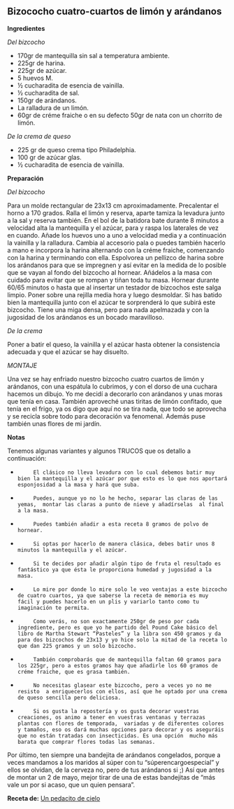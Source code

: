 ## Bizococho cuatro-cuartos de limón y arándanos

**Ingredientes**

*Del bizcocho*

- 170gr de mantequilla sin sal a temperatura ambiente.
- 225gr de harina.
- 225gr de azúcar.
- 5 huevos M.
- ½ cucharadita de esencia de vainilla.
- ½ cucharadita de sal.
- 150gr de arándanos.
- La ralladura de un limón.
- 60gr de créme fraiche o en su defecto 50gr de nata con un  chorrito de limón.

*De la crema de queso*

- 225 gr de queso crema tipo Philadelphia.
- 100 gr de azúcar glas.
- ½ cucharadita de esencia de vainilla.

**Preparación**

*Del bizcocho*

Para un molde rectangular de 23x13 cm aproximadamente.
Precalentar el horno a 170 grados.
Ralla el limón y reserva,  aparte tamiza la levadura junto a la sal y reserva también.
En el bol de la batidora bate durante 8 minutos a velocidad alta la mantequilla y el azúcar, para y raspa los laterales de vez en cuando.
Añade los huevos uno a uno a velocidad media y a continuación la vainilla y la ralladura.
Cambia al accesorio pala o puedes también hacerlo a mano e incorpora la harina alternando con la créme fraiche, comenzando con la harina y terminando con ella.
Espolvorea un pellizco de harina sobre los arándanos para que se impregnen y así evitar en la medida de lo posible que se vayan al fondo del bizcocho al hornear. Añádelos a la masa con cuidado para evitar que se rompan y tiñan toda tu masa.
Hornear durante 60/65 minutos o hasta que al insertar un testador de bizcochos este salga limpio. Poner sobre una rejilla media hora y luego desmoldar.
Si has batido bien la mantequilla junto con el azúcar te sorprenderá lo que subirá este bizcocho. Tiene una miga densa, pero para nada apelmazada y con la jugosidad de los arándanos es un bocado maravilloso.

*De la crema*

Poner a batir el queso, la vainilla y el azúcar hasta obtener la consistencia adecuada y que el azúcar se hay disuelto.

*MONTAJE*

Una vez se hay enfriado nuestro bizcocho cuatro cuartos de limón y arándanos, con una espátula lo cubrimos, y con el dorso de una cuchara hacemos un dibujo.
Yo me decidí a decorarlo con arándanos y unas moras que tenía en casa. También aproveché unas tiritas de limón confitado, que tenía en el frigo, ya os digo que aquí no se tira nada, que todo se aprovecha y se recicla sobre todo para decoración va fenomenal. Además puse también unas flores de mi jardín.

**Notas**

Tenemos algunas variantes y algunos TRUCOS que os detallo a continuación:
-          El clásico no lleva levadura con lo cual debemos batir muy bien la mantequilla y el azúcar por que esto es lo que nos aportará esponjosidad a la masa y hará que suba.
-          Puedes, aunque yo no lo he hecho, separar las claras de las yemas,  montar las claras a punto de nieve y añadírselas  al final a la masa.
-          Puedes también añadir a esta receta 8 gramos de polvo de hornear.
-          Si optas por hacerlo de manera clásica, debes batir unos 8 minutos la mantequilla y el azúcar.
-          Si te decides por añadir algún tipo de fruta el resultado es fantástico ya que ésta le proporciona humedad y jugosidad a la masa.
-          Lo mire por donde lo mire solo le veo ventajas a este bizcocho de cuatro cuartos, ya que saberse la receta de memoria es muy  fácil y puedes hacerlo en un plis y variarlo tanto como tu imaginación te permita.
-          Como verás, no son exactamente 250gr de peso por cada ingrediente, pero es que yo he partido del Pound Cake básico del libro de Martha Stewart “Pasteles” y la libra son 450 gramos y da para dos bizcochos de 23x13 y yo hice solo la mitad de la receta lo que dan 225 gramos y un solo bizcocho.
-          También comprobarás que de mantequilla faltan 60 gramos para los 225gr, pero a estos gramos hay que añadirle los 60 gramos de créme fraiche, que es grasa también.
-          No necesitas glasear este bizcocho, pero a veces yo no me resisto  a enriquecerlos con ellos, así que he optado por una crema de queso sencilla pero deliciosa.
-          Si os gusta la repostería y os gusta decorar vuestras creaciones, os animo a tener en vuestras ventanas y terrazas plantas con flores de temporada,  variadas y de diferentes colores y tamaños, eso os dará muchas opciones para decorar y os aseguráis que no están tratadas con insecticidas. Es una opción  mucho más barata que comprar flores todas las semanas.

Por último, ten siempre una bandejita de arándanos congelados, porque a veces mandamos a los maridos al súper con tu “súperencargoespecial” y ellos se olvidan, de la cerveza no, pero de tus arándanos si ;)
Así que antes de montar un 2 de mayo, mejor tirar de una de estas bandejitas de “más vale un por si acaso, que un quien pensara”. 

**Receta de:** [Un pedacito de cielo](http://www.unpedacitodecielo.es/2016/06/cuatro-cuartos-de-limon-y-arandanos.html)
